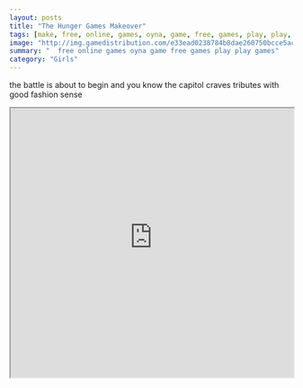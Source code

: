 ```yaml
---
layout: posts
title: "The Hunger Games Makeover"
tags: [make, free, online, games, oyna, game, free, games, play, play, games]
image: "http://img.gamedistribution.com/e33ead0238784b8dae260750bcce5ac3.jpg"
summary: "  free online games oyna game free games play play games"
category: "Girls"
---
```


the battle is about to begin and you know the capitol craves tributes with good fashion sense

<iframe width="100%" height="480px;" src="http://flash.gamedistribution.com?game=e33ead0238784b8dae260750bcce5ac3"></iframe>